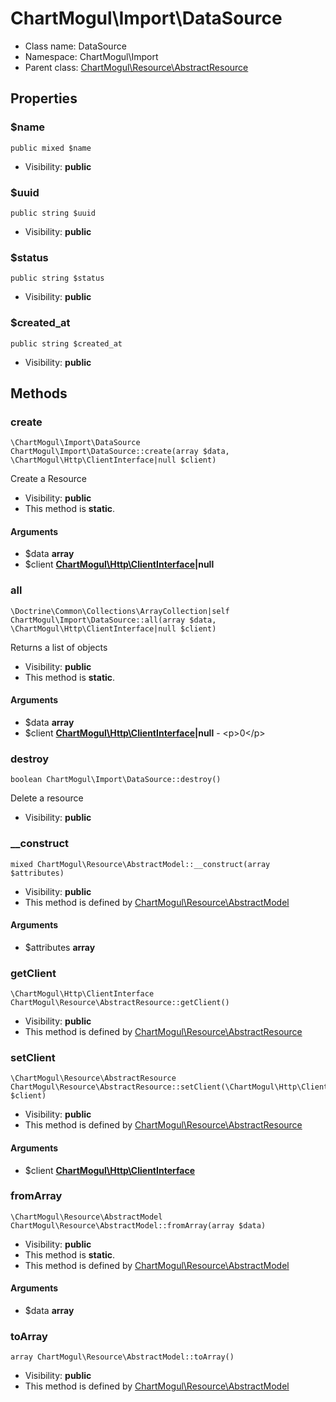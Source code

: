 ChartMogul\Import\DataSource
===============






* Class name: DataSource
* Namespace: ChartMogul\Import
* Parent class: [ChartMogul\Resource\AbstractResource](ChartMogul-Resource-AbstractResource.md)





Properties
----------


### $name

    public mixed $name





* Visibility: **public**


### $uuid

    public string $uuid





* Visibility: **public**


### $status

    public string $status





* Visibility: **public**


### $created_at

    public string $created_at





* Visibility: **public**


Methods
-------


### create

    \ChartMogul\Import\DataSource ChartMogul\Import\DataSource::create(array $data, \ChartMogul\Http\ClientInterface|null $client)

Create a Resource



* Visibility: **public**
* This method is **static**.


#### Arguments
* $data **array**
* $client **[ChartMogul\Http\ClientInterface](ChartMogul-Http-ClientInterface.md)|null**



### all

    \Doctrine\Common\Collections\ArrayCollection|self ChartMogul\Import\DataSource::all(array $data, \ChartMogul\Http\ClientInterface|null $client)

Returns a list of objects



* Visibility: **public**
* This method is **static**.


#### Arguments
* $data **array**
* $client **[ChartMogul\Http\ClientInterface](ChartMogul-Http-ClientInterface.md)|null** - &lt;p&gt;0&lt;/p&gt;



### destroy

    boolean ChartMogul\Import\DataSource::destroy()

Delete a resource



* Visibility: **public**




### __construct

    mixed ChartMogul\Resource\AbstractModel::__construct(array $attributes)





* Visibility: **public**
* This method is defined by [ChartMogul\Resource\AbstractModel](ChartMogul-Resource-AbstractModel.md)


#### Arguments
* $attributes **array**



### getClient

    \ChartMogul\Http\ClientInterface ChartMogul\Resource\AbstractResource::getClient()





* Visibility: **public**
* This method is defined by [ChartMogul\Resource\AbstractResource](ChartMogul-Resource-AbstractResource.md)




### setClient

    \ChartMogul\Resource\AbstractResource ChartMogul\Resource\AbstractResource::setClient(\ChartMogul\Http\ClientInterface $client)





* Visibility: **public**
* This method is defined by [ChartMogul\Resource\AbstractResource](ChartMogul-Resource-AbstractResource.md)


#### Arguments
* $client **[ChartMogul\Http\ClientInterface](ChartMogul-Http-ClientInterface.md)**



### fromArray

    \ChartMogul\Resource\AbstractModel ChartMogul\Resource\AbstractModel::fromArray(array $data)





* Visibility: **public**
* This method is **static**.
* This method is defined by [ChartMogul\Resource\AbstractModel](ChartMogul-Resource-AbstractModel.md)


#### Arguments
* $data **array**



### toArray

    array ChartMogul\Resource\AbstractModel::toArray()





* Visibility: **public**
* This method is defined by [ChartMogul\Resource\AbstractModel](ChartMogul-Resource-AbstractModel.md)



